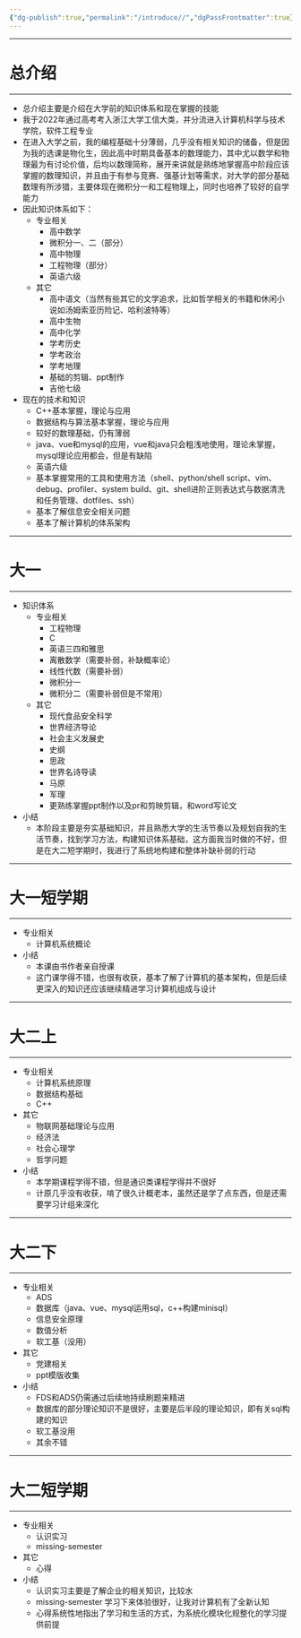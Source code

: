 ```yaml
---
{"dg-publish":true,"permalink":"/introduce//","dgPassFrontmatter":true}
---
```


---
# 总介绍
---
- 总介绍主要是介绍在大学前的知识体系和现在掌握的技能
- 我于2022年通过高考考入浙江大学工信大类，并分流进入计算机科学与技术学院，软件工程专业
- 在进入大学之前，我的编程基础十分薄弱，几乎没有相关知识的储备，但是因为我的选课是物化生，因此高中时期具备基本的数理能力，其中尤以数学和物理最为有讨论价值，后均以数理简称，展开来讲就是熟练地掌握高中阶段应该掌握的数理知识，并且由于有参与竞赛、强基计划等需求，对大学的部分基础数理有所涉猎，主要体现在微积分一和工程物理上，同时也培养了较好的自学能力
- 因此知识体系如下：
	- 专业相关
		- 高中数学
		- 微积分一、二（部分）
		- 高中物理
		- 工程物理（部分）
		- 英语六级
	- 其它
		- 高中语文（当然有些其它的文学追求，比如哲学相关的书籍和休闲小说如汤姆索亚历险记、哈利波特等）
		- 高中生物
		- 高中化学
		- 学考历史
		- 学考政治
		- 学考地理
		- 基础的剪辑、ppt制作
		- 吉他七级
- 现在的技术和知识
	- C++基本掌握，理论与应用
	- 数据结构与算法基本掌握，理论与应用
	- 较好的数理基础，仍有薄弱
	- java、vue和mysql的应用，vue和java只会粗浅地使用，理论未掌握，mysql理论应用都会，但是有缺陷
	- 英语六级
	- 基本掌握常用的工具和使用方法（shell、python/shell script、vim、debug、profiler、system build、git、shell进阶正则表达式与数据清洗和任务管理、dotfiles、ssh）
	- 基本了解信息安全相关问题
	- 基本了解计算机的体系架构
---
# 大一
---
- 知识体系
	- 专业相关
		- 工程物理
		- C
		- 英语三四和雅思
		- 离散数学（需要补弱，补缺概率论）
		- 线性代数（需要补弱）
		- 微积分一
		- 微积分二（需要补弱但是不常用）
	- 其它
		- 现代食品安全科学
		- 世界经济导论
		- 社会主义发展史
		- 史纲
		- 思政
		- 世界名诗导读
		- 马原
		- 军理
		- 更熟练掌握ppt制作以及pr和剪映剪辑，和word写论文
- 小结
	- 本阶段主要是夯实基础知识，并且熟悉大学的生活节奏以及规划自我的生活节奏，找到学习方法，构建知识体系基础，这方面我当时做的不好，但是在大二短学期时，我进行了系统地构建和整体补缺补弱的行动
---
# 大一短学期
---
- 专业相关
	- 计算机系统概论
- 小结
	- 本课由书作者亲自授课
	- 这门课学得不错，也很有收获，基本了解了计算机的基本架构，但是后续更深入的知识还应该继续精进学习计算机组成与设计
---
# 大二上
---
- 专业相关
	- 计算机系统原理
	- 数据结构基础
	- C++
- 其它
	- 物联网基础理论与应用
	- 经济法
	- 社会心理学
	- 哲学问题
- 小结
	- 本学期课程学得不错，但是通识类课程学得并不很好
	- 计原几乎没有收获，啃了很久计概老本，虽然还是学了点东西，但是还需要学习计组来深化
---
# 大二下
---
- 专业相关
	- ADS
	- 数据库（java、vue、mysql运用sql，c++构建minisql）
	- 信息安全原理
	- 数值分析
	- 软工基（没用）
- 其它
	- 党建相关
	- ppt模版收集
- 小结
	- FDS和ADS仍需通过后续地持续刷题来精进
	- 数据库的部分理论知识不是很好，主要是后半段的理论知识，即有关sql构建的知识
	- 软工基没用
	- 其余不错

---
# 大二短学期
---
- 专业相关
	- 认识实习
	- missing-semester
- 其它
	- 心得
- 小结
	- 认识实习主要是了解企业的相关知识，比较水
	- missing-semester 学习下来体验很好，让我对计算机有了全新认知
	- 心得系统性地指出了学习和生活的方式，为系统化模块化规整化的学习提供前提